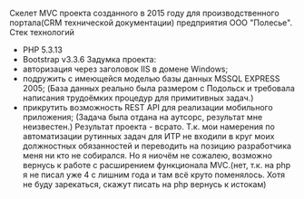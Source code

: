 Скелет MVC проекта созданного в 2015 году для производственного портала(CRM технической документации) предприятия ООО "Полесье".
Стек технологий
-   PHP 5.3.13
-   Bootstrap v3.3.6
Задумка проекта:
-  авторизация через заголовок IIS в домене Windows;
-  подружить с имеющейся моделью базы данных MSSQL EXPRESS 2005; (База данных реально была размером с Подольск и требовала написания трудоёмких процедур для примитивных задач.)
-  прикрутить возможность REST API для реализации мобильного приложения; (Задача была отдана на аутсорс, результат мне неизвестен.)
Результат проекта - всрато. Т.к. мои намерения по автоматизации рутинных задач для ИТР не входили в круг моих должностных обязанностей и переводить на позицию разработчика меня ни кто не собирался. Но я ниочём не сожалею, возможно вернусь к работе с расширением функционала MVC.(нет, т.к. на php я не писал уже 4 с лишним года и там всё круто поменялось. Хотя не буду зарекаться, скажут писать на php вернусь к истокам)

